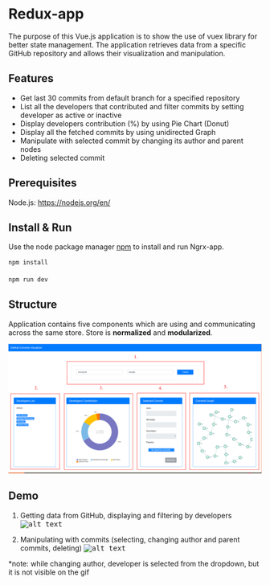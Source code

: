 # Redux-app

  The purpose of this Vue.js application is to show the use of vuex library for better state management. 
  The application retrieves data from a specific GitHub repository and allows their visualization and manipulation.

## Features

* Get last 30 commits from default branch for a specified repository
* List all the developers that contributed and filter commits by setting developer as active or inactive
* Display developers contribution (%) by using Pie Chart (Donut)
* Display all the fetched commits by using unidirected Graph
* Manipulate with selected commit by changing its author and parent nodes
* Deleting selected commit

## Prerequisites

  Node.js: https://nodejs.org/en/
  
## Install & Run

  Use the node package manager [npm](https://www.npmjs.com/) to install and run Ngrx-app.

  ```bash
  npm install

  npm run dev
  ```
  
## Structure
  
  Application contains five components which are using and communicating across the same store. 
  Store is <strong>normalized</strong> and <strong>modularized</strong>. 
  
  <kbd>![alt text](/src/assets/components.png)


## Demo
  
  1. Getting data from GitHub, displaying and filtering by developers
  <kbd>![alt text](/src/assets/ngrx-app_dev_filter.gif)
  
  
  2. Manipulating with commits (selecting, changing author and parent commits, deleting)
  <kbd>![alt text](/src/assets/ngrx-app_commits_man.gif)
  
  *note: while changing author, developer is selected from the dropdown, but it is not visible on the gif





